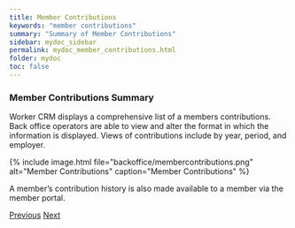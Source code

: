 ```yaml
---
title: Member Contributions
keywords: "member contributions"
summary: "Summary of Member Contributions"
sidebar: mydoc_sidebar
permalink: mydoc_member_contributions.html
folder: mydoc
toc: false
---
```


### Member Contributions Summary

Worker CRM displays a comprehensive list of a members contributions. Back office operators are able to view and alter the format in which the information is displayed. Views of contributions include by year, period, and employer.

{% include image.html file="backoffice/membercontributions.png" alt="Member Contributions" caption="Member Contributions" %}

A member’s contribution history is also made available to a member via the member portal.

<a class="btn btn-default btn-lg pull-left" href="mydoc_member_home.html" role="button">Previous</a>
<a class="btn btn-primary btn-lg pull-right" href="mydoc_member_entitlements.html" role="button">Next</a>
